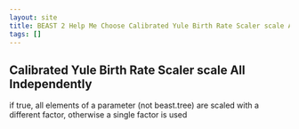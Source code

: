```yaml
---
layout: site
title: BEAST 2 Help Me Choose Calibrated Yule Birth Rate Scaler scale All Independently
tags: []
---
```


## Calibrated Yule Birth Rate Scaler scale All Independently

if true, all elements of a parameter (not beast.tree) are scaled with a different factor, otherwise a single factor is used

